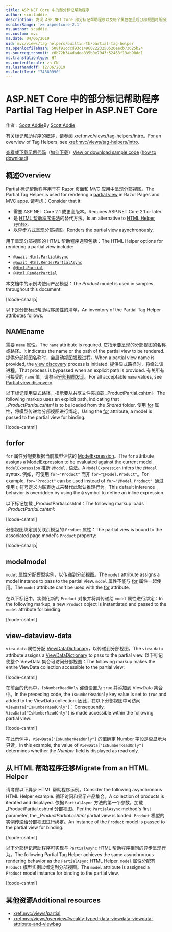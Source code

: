 ```yaml
---
title: ASP.NET Core 中的部分标记帮助程序
author: scottaddie
description: 发现 ASP.NET Core 部分标记帮助程序以及每个属性在呈现分部视图时所扮演的角色。
monikerRange: '>= aspnetcore-2.1'
ms.author: scaddie
ms.custom: mvc
ms.date: 04/06/2019
uid: mvc/views/tag-helpers/builtin-th/partial-tag-helper
ms.openlocfilehash: 508f91cdcd93c149602223250520eecb73625b24
ms.sourcegitcommit: c0b72b344dadea835b0e7943c52463f13ab98dd1
ms.translationtype: HT
ms.contentlocale: zh-CN
ms.lasthandoff: 12/06/2019
ms.locfileid: "74880990"
---
```

# <a name="partial-tag-helper-in-aspnet-core"></a><span data-ttu-id="4d300-103">ASP.NET Core 中的部分标记帮助程序</span><span class="sxs-lookup"><span data-stu-id="4d300-103">Partial Tag Helper in ASP.NET Core</span></span>

<span data-ttu-id="4d300-104">作者：[Scott Addie](https://github.com/scottaddie)</span><span class="sxs-lookup"><span data-stu-id="4d300-104">By [Scott Addie](https://github.com/scottaddie)</span></span>

<span data-ttu-id="4d300-105">有关标记帮助程序的概述，请参阅 <xref:mvc/views/tag-helpers/intro>。</span><span class="sxs-lookup"><span data-stu-id="4d300-105">For an overview of Tag Helpers, see <xref:mvc/views/tag-helpers/intro>.</span></span>

<span data-ttu-id="4d300-106">[查看或下载示例代码](https://github.com/aspnet/AspNetCore.Docs/tree/master/aspnetcore/mvc/views/tag-helpers/built-in/samples)（[如何下载](xref:index#how-to-download-a-sample)）</span><span class="sxs-lookup"><span data-stu-id="4d300-106">[View or download sample code](https://github.com/aspnet/AspNetCore.Docs/tree/master/aspnetcore/mvc/views/tag-helpers/built-in/samples) ([how to download](xref:index#how-to-download-a-sample))</span></span>

## <a name="overview"></a><span data-ttu-id="4d300-107">概述</span><span class="sxs-lookup"><span data-stu-id="4d300-107">Overview</span></span>

<span data-ttu-id="4d300-108">Partial 标记帮助程序用于在 Razor 页面和 MVC 应用中呈现[分部视图](xref:mvc/views/partial)。</span><span class="sxs-lookup"><span data-stu-id="4d300-108">The Partial Tag Helper is used for rendering a [partial view](xref:mvc/views/partial) in Razor Pages and MVC apps.</span></span> <span data-ttu-id="4d300-109">请考虑：</span><span class="sxs-lookup"><span data-stu-id="4d300-109">Consider that it:</span></span>

* <span data-ttu-id="4d300-110">需要 ASP.NET Core 2.1 或更高版本。</span><span class="sxs-lookup"><span data-stu-id="4d300-110">Requires ASP.NET Core 2.1 or later.</span></span>
* <span data-ttu-id="4d300-111">是 [HTML 帮助程序语法](xref:mvc/views/partial#reference-a-partial-view)的替代方法。</span><span class="sxs-lookup"><span data-stu-id="4d300-111">Is an alternative to [HTML Helper syntax](xref:mvc/views/partial#reference-a-partial-view).</span></span>
* <span data-ttu-id="4d300-112">以异步方式呈现分部视图。</span><span class="sxs-lookup"><span data-stu-id="4d300-112">Renders the partial view asynchronously.</span></span>

<span data-ttu-id="4d300-113">用于呈现分部视图的 HTML 帮助程序选项包括：</span><span class="sxs-lookup"><span data-stu-id="4d300-113">The HTML Helper options for rendering a partial view include:</span></span>

* [`@await Html.PartialAsync`](/dotnet/api/microsoft.aspnetcore.mvc.rendering.htmlhelperpartialextensions.partialasync)
* [`@await Html.RenderPartialAsync`](/dotnet/api/microsoft.aspnetcore.mvc.rendering.htmlhelperpartialextensions.renderpartialasync)
* [`@Html.Partial`](/dotnet/api/microsoft.aspnetcore.mvc.rendering.htmlhelperpartialextensions.partial)
* [`@Html.RenderPartial`](/dotnet/api/microsoft.aspnetcore.mvc.rendering.htmlhelperpartialextensions.renderpartial)

<span data-ttu-id="4d300-114">本文档中的示例均使用产品模型：</span><span class="sxs-lookup"><span data-stu-id="4d300-114">The *Product* model is used in samples throughout this document:</span></span>

[!code-csharp[](samples/TagHelpersBuiltIn/Models/Product.cs)]

<span data-ttu-id="4d300-115">以下是分部标记帮助程序属性的清单。</span><span class="sxs-lookup"><span data-stu-id="4d300-115">An inventory of the Partial Tag Helper attributes follows.</span></span>

## <a name="name"></a><span data-ttu-id="4d300-116">NAME</span><span class="sxs-lookup"><span data-stu-id="4d300-116">name</span></span>

<span data-ttu-id="4d300-117">需要 `name` 属性。</span><span class="sxs-lookup"><span data-stu-id="4d300-117">The `name` attribute is required.</span></span> <span data-ttu-id="4d300-118">它指示要呈现的分部视图的名称或路径。</span><span class="sxs-lookup"><span data-stu-id="4d300-118">It indicates the name or the path of the partial view to be rendered.</span></span> <span data-ttu-id="4d300-119">提供分部视图名称时，会启动[视图发现](xref:mvc/views/overview#view-discovery)进程。</span><span class="sxs-lookup"><span data-stu-id="4d300-119">When a partial view name is provided, the [view discovery](xref:mvc/views/overview#view-discovery) process is initiated.</span></span> <span data-ttu-id="4d300-120">提供显式路径时，将绕过该进程。</span><span class="sxs-lookup"><span data-stu-id="4d300-120">That process is bypassed when an explicit path is provided.</span></span> <span data-ttu-id="4d300-121">有关所有可接受的 `name` 值，请参阅[分部视图发现](xref:mvc/views/partial#partial-view-discovery)。</span><span class="sxs-lookup"><span data-stu-id="4d300-121">For all acceptable `name` values, see [Partial view discovery](xref:mvc/views/partial#partial-view-discovery).</span></span>

<span data-ttu-id="4d300-122">以下标记使用显式路径，指示要从共享文件夹加载 _ProductPartial.cshtml。</span><span class="sxs-lookup"><span data-stu-id="4d300-122">The following markup uses an explicit path, indicating that *_ProductPartial.cshtml* is to be loaded from the *Shared* folder.</span></span> <span data-ttu-id="4d300-123">使用 [for](#for) 属性，将模型传递给分部视图进行绑定。</span><span class="sxs-lookup"><span data-stu-id="4d300-123">Using the [for](#for) attribute, a model is passed to the partial view for binding.</span></span>

[!code-cshtml[](samples/TagHelpersBuiltIn/Pages/Product.cshtml?name=snippet_Name)]

## <a name="for"></a><span data-ttu-id="4d300-124">for</span><span class="sxs-lookup"><span data-stu-id="4d300-124">for</span></span>

<span data-ttu-id="4d300-125">`for` 属性分配要根据当前模型评估的 [ModelExpression](/dotnet/api/microsoft.aspnetcore.mvc.viewfeatures.modelexpression)。</span><span class="sxs-lookup"><span data-stu-id="4d300-125">The `for` attribute assigns a [ModelExpression](/dotnet/api/microsoft.aspnetcore.mvc.viewfeatures.modelexpression) to be evaluated against the current model.</span></span> <span data-ttu-id="4d300-126">`ModelExpression` 推断 `@Model.` 语法。</span><span class="sxs-lookup"><span data-stu-id="4d300-126">A `ModelExpression` infers the `@Model.` syntax.</span></span> <span data-ttu-id="4d300-127">例如，可使用 `for="Product"` 而非 `for="@Model.Product"`。</span><span class="sxs-lookup"><span data-stu-id="4d300-127">For example, `for="Product"` can be used instead of `for="@Model.Product"`.</span></span> <span data-ttu-id="4d300-128">通过使用 `@` 符号定义内联表达式来替代此默认推理行为。</span><span class="sxs-lookup"><span data-stu-id="4d300-128">This default inference behavior is overridden by using the `@` symbol to define an inline expression.</span></span>

<span data-ttu-id="4d300-129">以下标记加载 _ProductPartial.cshtml：</span><span class="sxs-lookup"><span data-stu-id="4d300-129">The following markup loads *_ProductPartial.cshtml*:</span></span>

[!code-cshtml[](samples/TagHelpersBuiltIn/Pages/Product.cshtml?name=snippet_For)]

<span data-ttu-id="4d300-130">分部视图绑定到关联页模型的 `Product` 属性：</span><span class="sxs-lookup"><span data-stu-id="4d300-130">The partial view is bound to the associated page model's `Product` property:</span></span>

[!code-csharp[](samples/TagHelpersBuiltIn/Pages/Product.cshtml.cs?highlight=8)]

## <a name="model"></a><span data-ttu-id="4d300-131">model</span><span class="sxs-lookup"><span data-stu-id="4d300-131">model</span></span>

<span data-ttu-id="4d300-132">`model` 属性分配模型实例，以传递到分部视图。</span><span class="sxs-lookup"><span data-stu-id="4d300-132">The `model` attribute assigns a model instance to pass to the partial view.</span></span> <span data-ttu-id="4d300-133">`model` 属性不能与 [for](#for) 属性一起使用。</span><span class="sxs-lookup"><span data-stu-id="4d300-133">The `model` attribute can't be used with the [for](#for) attribute.</span></span>

<span data-ttu-id="4d300-134">在以下标记中，实例化新的 `Product` 对象并将其传递给 `model` 属性进行绑定：</span><span class="sxs-lookup"><span data-stu-id="4d300-134">In the following markup, a new `Product` object is instantiated and passed to the `model` attribute for binding:</span></span>

[!code-cshtml[](samples/TagHelpersBuiltIn/Pages/Product.cshtml?name=snippet_Model)]

## <a name="view-data"></a><span data-ttu-id="4d300-135">view-data</span><span class="sxs-lookup"><span data-stu-id="4d300-135">view-data</span></span>

<span data-ttu-id="4d300-136">`view-data` 属性分配 [ViewDataDictionary](/dotnet/api/microsoft.aspnetcore.mvc.viewfeatures.viewdatadictionary)，以传递到分部视图。</span><span class="sxs-lookup"><span data-stu-id="4d300-136">The `view-data` attribute assigns a [ViewDataDictionary](/dotnet/api/microsoft.aspnetcore.mvc.viewfeatures.viewdatadictionary) to pass to the partial view.</span></span> <span data-ttu-id="4d300-137">以下标记使整个 ViewData 集合可访问分部视图：</span><span class="sxs-lookup"><span data-stu-id="4d300-137">The following markup makes the entire ViewData collection accessible to the partial view:</span></span>

[!code-cshtml[](samples/TagHelpersBuiltIn/Pages/Product.cshtml?name=snippet_ViewData&highlight=5-)]

<span data-ttu-id="4d300-138">在前面的代码中，`IsNumberReadOnly` 键值设置为 `true` 并添加到 ViewData 集合中。</span><span class="sxs-lookup"><span data-stu-id="4d300-138">In the preceding code, the `IsNumberReadOnly` key value is set to `true` and added to the ViewData collection.</span></span> <span data-ttu-id="4d300-139">因此，在以下分部视图中可访问 `ViewData["IsNumberReadOnly"]`：</span><span class="sxs-lookup"><span data-stu-id="4d300-139">Consequently, `ViewData["IsNumberReadOnly"]` is made accessible within the following partial view:</span></span>

[!code-cshtml[](samples/TagHelpersBuiltIn/Pages/Shared/_ProductViewDataPartial.cshtml?highlight=5)]

<span data-ttu-id="4d300-140">在此示例中，`ViewData["IsNumberReadOnly"]` 的值确定 Number 字段是否显示为只读。</span><span class="sxs-lookup"><span data-stu-id="4d300-140">In this example, the value of `ViewData["IsNumberReadOnly"]` determines whether the *Number* field is displayed as read only.</span></span>

## <a name="migrate-from-an-html-helper"></a><span data-ttu-id="4d300-141">从 HTML 帮助程序迁移</span><span class="sxs-lookup"><span data-stu-id="4d300-141">Migrate from an HTML Helper</span></span>

<span data-ttu-id="4d300-142">请考虑以下异步 HTML 帮助程序示例。</span><span class="sxs-lookup"><span data-stu-id="4d300-142">Consider the following asynchronous HTML Helper example.</span></span> <span data-ttu-id="4d300-143">循环访问和显示产品集合。</span><span class="sxs-lookup"><span data-stu-id="4d300-143">A collection of products is iterated and displayed.</span></span> <span data-ttu-id="4d300-144">依据 `PartialAsync` 方法的第一个参数，加载 _ProductPartial.cshtml 分部视图。</span><span class="sxs-lookup"><span data-stu-id="4d300-144">Per the `PartialAsync` method's first parameter, the *_ProductPartial.cshtml* partial view is loaded.</span></span> <span data-ttu-id="4d300-145">`Product` 模型的实例传递给分部视图进行绑定。</span><span class="sxs-lookup"><span data-stu-id="4d300-145">An instance of the `Product` model is passed to the partial view for binding.</span></span>

[!code-cshtml[](samples/TagHelpersBuiltIn/Pages/Products.cshtml?name=snippet_HtmlHelper&highlight=3)]

<span data-ttu-id="4d300-146">以下分部标记帮助程序可实现与 `PartialAsync` HTML 帮助程序相同的异步呈现行为。</span><span class="sxs-lookup"><span data-stu-id="4d300-146">The following Partial Tag Helper achieves the same asynchronous rendering behavior as the `PartialAsync` HTML Helper.</span></span> <span data-ttu-id="4d300-147">`model` 属性分配有 `Product` 模型实例以绑定到分部视图。</span><span class="sxs-lookup"><span data-stu-id="4d300-147">The `model` attribute is assigned a `Product` model instance for binding to the partial view.</span></span>

[!code-cshtml[](samples/TagHelpersBuiltIn/Pages/Products.cshtml?name=snippet_TagHelper&highlight=3)]

## <a name="additional-resources"></a><span data-ttu-id="4d300-148">其他资源</span><span class="sxs-lookup"><span data-stu-id="4d300-148">Additional resources</span></span>

* <xref:mvc/views/partial>
* <xref:mvc/views/overview#weakly-typed-data-viewdata-viewdata-attribute-and-viewbag>
